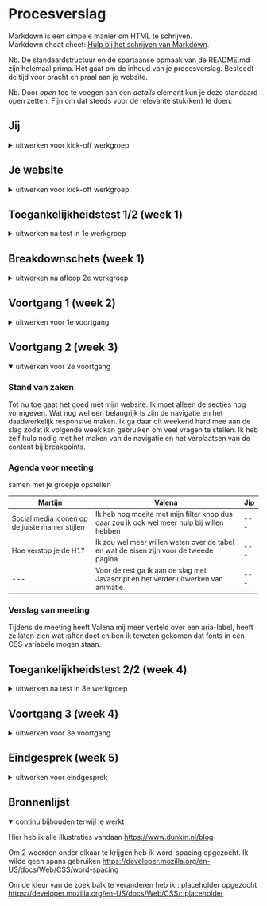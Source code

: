 # Procesverslag
Markdown is een simpele manier om HTML te schrijven.  
Markdown cheat cheet: [Hulp bij het schrijven van Markdown](https://github.com/adam-p/markdown-here/wiki/Markdown-Cheatsheet).

Nb. De standaardstructuur en de spartaanse opmaak van de README.md zijn helemaal prima. Het gaat om de inhoud van je procesverslag. Besteedt de tijd voor pracht en praal aan je website.

Nb. Door *open* toe te voegen aan een *details* element kun je deze standaard open zetten. Fijn om dat steeds voor de relevante stuk(ken) te doen.





## Jij

<details>
  <summary>uitwerken voor kick-off werkgroep</summary>

  ### Auteur:
  Martijn Kooijman

  #### Je startniveau:
  Rood

  #### Je focus:
  Responsiveness
 
</details>





## Je website

<details>
  <summary>uitwerken voor kick-off werkgroep</summary>

  ### Je opdracht:
  https://www.dunkin.nl/

  #### Screenshot(s) van de eerste pagina (small screen): 
  hier de naam van de pagina  
  <img src="readme-images/Dunkin1.png" width="375px" alt="omschrijving van de pagina">

  #### Screenshot(s) van de tweede pagina (small screen):
  hier de naam van de pagina  
  <img src="readme-images/Dunkin2.png" width="375px" alt="omschrijving van de pagina">
 
</details>



## Toegankelijkheidstest 1/2 (week 1)

<details>
  <summary>uitwerken na test in 1e werkgroep</summary>

  ### Bevindingen
  Lijst met je bevindingen die in de test naar voren kwamen:

  #### Screenreader
  Hier korte omschrijving (met indien nodig afbeeldingen)
  Ik ben met een screenreader door de website gegaan. Deze leest alle informatie voor. Het gebruik van een screenreader was nieuw voor mij en een uitdaging om erachter te komen hoe alles werkt. Ik heb meer inzichten gekregen in hoe een persoon met screenreader een website ervaart.

  #### Muis en Toetsenbord 
  Ik ben door de website van Dunkin heen gegaan met d.m.v. muis en toetsenbord. Opvallend is dat als men alleen met een toetsenbord door de website heen gaat er belangrijke informatie wordt overgeslagen. In mijn versie van de website ga ik dit zeker verbeteren door alle relevante informatie toegangkelijk te maken voor gebruikers met een visuele beperking.

  #### Motoriek (shocks, elastiekjes)
  We kregen een schokband op onze armen geplakt en hebben geprobeerd om gebruik te maken van de website. Wat mij opviel is dat simpele acties veel tijd kunnen kosten. Daarom moeten acties zo min mogelijk moeite kosten om tot een eindresultaat te komen.


  #### Visueel (brillen, contrast, kleurenblind, dark/light).
  Elke bril had zijn eigen unieke 'belemmering'. Hierdoor kreeg ik een indruk wat mensen met beperkt zicht ervaren als ze een website bezoeken.
  Belangrijke uitgangspunten zijn:
  - Dark mode voor mensen die gevoelig zijn voor licht
  - Duidelijk contrast, vormen zijn duidelijk en men kan zien waar ze beginnen en eindigen
  - Duidelijke labels bij elementen
 
</details>



## Breakdownschets (week 1)

<details>
  <summary>uitwerken na afloop 2e werkgroep</summary>

  ### de hele pagina: 
  
  <img src="https://user-images.githubusercontent.com/118127943/203886476-e18aa12c-6652-4abe-b72e-325d0d80152c.png" width="375px" alt="breakdown van de hele pagina">
  <img src="https://user-images.githubusercontent.com/118127943/203886478-0cea0aab-11ea-478f-b5fd-5421f0a33c8b.png" width="375px" alt="breakdown van de hele pagina">
  <img src="https://user-images.githubusercontent.com/118127943/203886480-a1ee46c7-f7ee-4dd7-9dd3-7958bbd8c34f.png" width="375px" alt="breakdown van de hele pagina">
  <img src="https://user-images.githubusercontent.com/118127943/203886483-64efe994-4899-48ed-a4c5-eac636a25d8a.png" width="375px" alt="breakdown van de hele pagina">
  <img src="https://user-images.githubusercontent.com/118127943/203886487-bb86a87c-1f10-4a3d-8e3a-fac33abf367d.png" width="375px" alt="breakdown van de hele pagina">
  <img src="https://user-images.githubusercontent.com/118127943/203886488-18606721-89ee-4f5a-ab2b-73eb0ef3cc18.png" width="375px" alt="breakdown van de hele pagina">
  <img src="https://user-images.githubusercontent.com/118127943/203886490-e6e8dfc2-cda5-4021-bd44-864e9bfb1699.png" width="375px" alt="breakdown van de hele pagina">
  <img src="https://user-images.githubusercontent.com/118127943/203886473-c59f7f10-551e-497f-a0d8-b0937dcf4f6f.png" width="375px" alt="breakdown van de hele pagina">

  ### dynamisch deel (bijv menu): 
  <img src="https://user-images.githubusercontent.com/118127943/203887956-0940e2d8-cd3e-4711-b1d0-1cb144efffd5.png" width="375px" alt="breakdown van een dynamisch deel">
  
  ### wellicht nog een dynamisch deel (bijv filter): 
  <img src="readme-images/dummy-plaatje.jpg" width="375px" alt="breakdown van nog een dynamisch deel">

</details>





## Voortgang 1 (week 2)

<details>
  <summary>uitwerken voor 1e voortgang</summary>

  ### Stand van zaken
  Ik vind het lastig om met CSS grid te werken. Ik heb zelf veel ervaring met flex box en ik wil zelf ook veel leren over grid. Aankomend weekend ga ik een inhaalslag maken om mijn eerste pagina volledig vorm te geven met CSS.

  ### Agenda voor meeting
  samen met je groepje opstellen

  | Martijn        | Jip          | Valena   |
  | ---            | ---                | ---          |
  | HTML Structuur presenteren | Voortgang met teamgenoten bespreken             | Ik wil bespreken over de grid van dropdown menu    |
  | Werking CSS ´order´ laten zien    | Planning van afgelopen weken | feedback van mijn team |
  | Positioning van plaatjes        | Hoe zijn jullie gestart?                | Eventuele tips          |
  | Eventuele tips van groepsgenoten        |                 |           |


  ### Verslag van meeting
  Wij hebben elkaars werk bekeken en beoordeeld. Zelf moet ik nog veel werk verrichten in de CSS. Ik heb Valena geholpen met haar CSS omdat een carousel niet helemaal werkte. Verder heb ik Jip uitgelegd hoe je het beste kunt beginnen met de start van zijn website. Ik heb verteld dat hij het beste met de HTML structuur kan beginnen en daarna vormgeven. Ook heb ik toegelicht hoe CSS flex 'order' werkt

</details>





## Voortgang 2 (week 3)

<details open>
  <summary>uitwerken voor 2e voortgang</summary>

  ### Stand van zaken
  Tot nu toe gaat het goed met mijn website. Ik moet alleen de secties nog vormgeven. Wat nog wel een belangrijk is zijn de navigatie en het daadwerkelijk responsive maken. Ik ga daar dit weekend hard mee aan de slag zodat ik volgende week kan gebruiken om veel vragen te stellen. Ik heb zelf hulp nodig met het maken van de navigatie en het verplaatsen van de content bij breakpoints.


  ### Agenda voor meeting
  samen met je groepje opstellen

  | Martijn      | Valena         | Jip    |
  | ---            | ---                | --- |
  | Social media iconen op de juiste manier stijlen  | Ik heb nog moeite met mijn filter knop dus daar zou ik ook wel meer hulp bij willen hebben | --- |
  | Hoe verstop je de H1? | Ik zou wel meer willen weten over de tabel en wat de eisen zijn voor de tweede pagina | --- |
  | --- | Voor de rest ga ik aan de slag met Javascript en het verder uitwerken van animatie. | --- |

  ### Verslag van meeting
  Tijdens de meeting heeft Valena mij meer verteld over een aria-label, heeft ze laten zien wat :after doet en ben ik teweten gekomen dat fonts in een CSS variabele mogen staan.

</details>





## Toegankelijkheidstest 2/2 (week 4)

<details>
  <summary>uitwerken na test in 8e werkgroep</summary>

  ### Bevindingen
  Lijst met je bevindingen die in de test naar voren kwamen (geef ook aan wat er verbeterd is). 
  

  #### Screenreader
  Ik heb mijn eigen website doorlopen d.m.v. een screenreader. Wat mij opviel is dat sommige kopjes werden overgeslagen. Dit kwam omdat sommige kopjes een paragraaf waren en geen kopje.


  #### Muis en Toetsenbord 
  Ik had de volledige HTML structuur van de website al gemaakt. Deze is zeer toegankelijk voor de gebruiker en er ontbraken geen elementen.


  #### Motoriek (shocks, elastiekjes)
  Voor mensen met Parkinson is het belangrijk dat interactie met elementen makkelijk is. Een manier om dit gebruiksvriendelijk te maken is om elementen groot te maken.
  Zo heb ik het icoon om de taal te selecteren groter gemaakt. Taal is een van de belangrijkste acties op de site en moet makkelijk te bereiken zijn.
  


  #### Visueel (brillen, contrast, kleurenblind, dark/light). 
  In de les hebben we getest met verschillende brillen die visuele berperkingen simuleren. Ik heb gemerkt dat ik mijn hoofd erg moet draaien of heel dicht op mijn scherm moet zitten om tekst goed te kunnen lezen. Gelukkig bevat de website veel grote koppen en is het een makkelijk leesbaar lettertype.

</details>





## Voortgang 3 (week 4)

<details>
  <summary>uitwerken voor 3e voortgang</summary>

  ### Stand van zaken
  Ik vond het lastig om bepaalde delen content op de juiste manier te plaatsen met grid. Uiteindelijk is mij dit gelukt.<br>
  
  ![image](https://user-images.githubusercontent.com/118127943/206673084-39824ed4-2468-4492-9388-0ce117850d7c.png)
  ![image](https://user-images.githubusercontent.com/118127943/206673270-f8e93f72-0f66-4800-ab4e-8367d0e6ab3a.png)<br>
  
  Hiernaast heb ik een responsive footer en navigatie gemaakt, dit ging goed en ben ik best trots op dat dit is gelukt.<br>
  
  Navigatie:<br>
  ![image](https://user-images.githubusercontent.com/118127943/206674000-77f2b270-5b3a-4d46-b54d-7ef1d1ff2bf0.png)
  ![image](https://user-images.githubusercontent.com/118127943/206673645-9e0353f0-0fdb-4d69-af46-8c0aaa7b2e34.png)
  
  Footer:<br>
  ![image](https://user-images.githubusercontent.com/118127943/206673737-ead76fa3-49e8-459a-9adc-280071d8c922.png)
  ![image](https://user-images.githubusercontent.com/118127943/206673786-b1dae772-1ed8-49c6-b7a8-df31bd0460ab.png)







  ### Agenda voor meeting
  samen met je groepje opstellen

  | Martijn     | Valena          |
  | ---            | ---                |
  | Op de blogs pagina wil ik dat de kolommen allemaal even grote afbeeldingen hebben  | Ik zou graag hulp willen met mijn social media iconen en hoe ik die van kleur makkelijk kan laten veranderen. Doordat dit niet standaard knoppen of links zijn begrijp ik niet helemaal hoe ik dat kan oplossen. Daarbij weet ik niet precies hoe ik een filtermenu kan toepassen en stylen binnen mijn pagina. Voor de rest gaat het aardig goed en denk ik dat ik zelfstandig aan de slag kan gaan.            |
  | Ik wil op de index pagina de koffie plaatjes naast elkaar zetten. Hier heb ik hulp nodig bij het positioneren en responsive maken |  |
  | Hoe maak je de navbar sticky? | |
  | Hoe maak ik de badge over een section | |


  ### Verslag van meeting
  Ik heb met Valena gekeken hoe we toepasselijke svg's kunnen vinden die we van kleur kunnen laten veranderen, maar helaas hebben we het probleem niet kunnen verhelpen.

</details>





## Eindgesprek (week 5)

<details>
  <summary>uitwerken voor eindgesprek</summary>

  ### Je uitkomst - karakteristiek screenshots:
  <img src="readme-images/dummy-plaatje.jpg" width="375px" alt="uitomst opdracht 1">


  ### Dit ging goed/Heb ik geleerd: 
  Korte omschrijving met plaatjes

  <img src="readme-images/dummy-plaatje.jpg" width="375px" alt="top">


  ### Dit was lastig/Is niet gelukt:
  Korte omschrijving met plaatjes

  <img src="readme-images/dummy-plaatje.jpg" width="375px" alt="bummer">
</details>





## Bronnenlijst

<details open>
  <summary>continu bijhouden terwijl je werkt</summary>

  Hier heb ik alle illustraties vandaan
  https://www.dunkin.nl/blog
  
  Om 2 woorden onder elkaar te krijgen heb ik word-spacing opgezocht. Ik wilde geen spans gebruiken
  https://developer.mozilla.org/en-US/docs/Web/CSS/word-spacing
  
  Om de kleur van de zoek balk te veranderen heb ik ::placeholder opgezocht
  https://developer.mozilla.org/en-US/docs/Web/CSS/::placeholder

</details>

